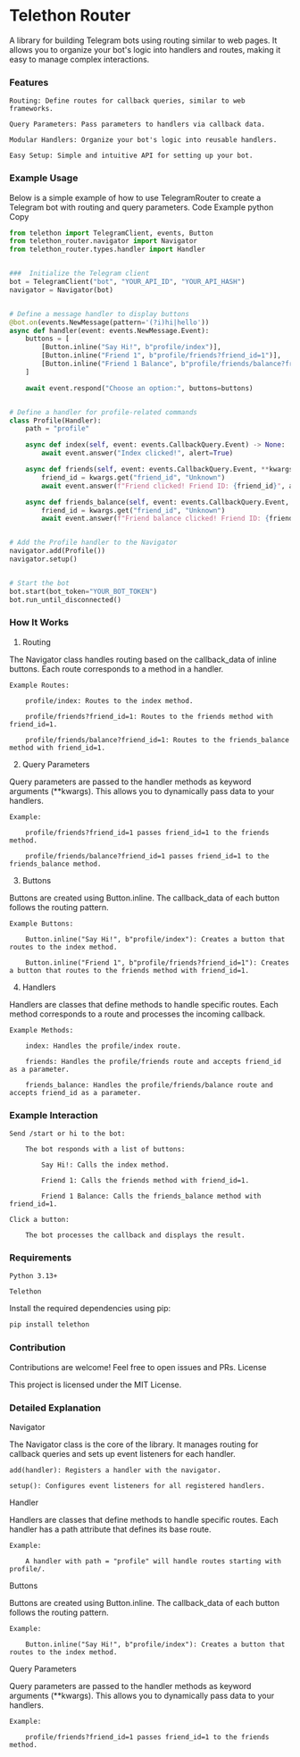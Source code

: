 # Telethon Router

A library for building Telegram bots using routing similar to web pages. It allows you to organize your bot's logic into handlers and routes, making it easy to manage complex interactions.

### Features

    Routing: Define routes for callback queries, similar to web frameworks.

    Query Parameters: Pass parameters to handlers via callback data.

    Modular Handlers: Organize your bot's logic into reusable handlers.

    Easy Setup: Simple and intuitive API for setting up your bot.

### Example Usage

Below is a simple example of how to use TelegramRouter to create a Telegram bot with routing and query parameters.
Code Example
python
Copy

```python
from telethon import TelegramClient, events, Button
from telethon_router.navigator import Navigator
from telethon_router.types.handler import Handler


###  Initialize the Telegram client
bot = TelegramClient("bot", "YOUR_API_ID", "YOUR_API_HASH")
navigator = Navigator(bot)


# Define a message handler to display buttons
@bot.on(events.NewMessage(pattern='(?i)hi|hello'))
async def handler(event: events.NewMessage.Event):
    buttons = [
        [Button.inline("Say Hi!", b"profile/index")],
        [Button.inline("Friend 1", b"profile/friends?friend_id=1")],
        [Button.inline("Friend 1 Balance", b"profile/friends/balance?friend_id=1")],
    ]

    await event.respond("Choose an option:", buttons=buttons)


# Define a handler for profile-related commands
class Profile(Handler):
    path = "profile"

    async def index(self, event: events.CallbackQuery.Event) -> None:
        await event.answer("Index clicked!", alert=True)

    async def friends(self, event: events.CallbackQuery.Event, **kwargs) -> None:
        friend_id = kwargs.get("friend_id", "Unknown")
        await event.answer(f"Friend clicked! Friend ID: {friend_id}", alert=True)

    async def friends_balance(self, event: events.CallbackQuery.Event, **kwargs) -> None:
        friend_id = kwargs.get("friend_id", "Unknown")
        await event.answer(f"Friend balance clicked! Friend ID: {friend_id}", alert=True)


# Add the Profile handler to the Navigator
navigator.add(Profile())
navigator.setup()


# Start the bot
bot.start(bot_token="YOUR_BOT_TOKEN")
bot.run_until_disconnected()
```

### How It Works
1. Routing

The Navigator class handles routing based on the callback_data of inline buttons. Each route corresponds to a method in a handler.

    Example Routes:

        profile/index: Routes to the index method.

        profile/friends?friend_id=1: Routes to the friends method with friend_id=1.

        profile/friends/balance?friend_id=1: Routes to the friends_balance method with friend_id=1.

2. Query Parameters

Query parameters are passed to the handler methods as keyword arguments (**kwargs). This allows you to dynamically pass data to your handlers.

    Example:

        profile/friends?friend_id=1 passes friend_id=1 to the friends method.

        profile/friends/balance?friend_id=1 passes friend_id=1 to the friends_balance method.

3. Buttons

Buttons are created using Button.inline. The callback_data of each button follows the routing pattern.

    Example Buttons:

        Button.inline("Say Hi!", b"profile/index"): Creates a button that routes to the index method.

        Button.inline("Friend 1", b"profile/friends?friend_id=1"): Creates a button that routes to the friends method with friend_id=1.

4. Handlers

Handlers are classes that define methods to handle specific routes. Each method corresponds to a route and processes the incoming callback.

    Example Methods:

        index: Handles the profile/index route.

        friends: Handles the profile/friends route and accepts friend_id as a parameter.

        friends_balance: Handles the profile/friends/balance route and accepts friend_id as a parameter.

### Example Interaction

    Send /start or hi to the bot:

        The bot responds with a list of buttons:

            Say Hi!: Calls the index method.

            Friend 1: Calls the friends method with friend_id=1.

            Friend 1 Balance: Calls the friends_balance method with friend_id=1.

    Click a button:

        The bot processes the callback and displays the result.

### Requirements

    Python 3.13+

    Telethon

Install the required dependencies using pip:
```bash
pip install telethon
```

### Contribution

Contributions are welcome! Feel free to open issues and PRs.
License

This project is licensed under the MIT License.

### Detailed Explanation
Navigator

The Navigator class is the core of the library. It manages routing for callback queries and sets up event listeners for each handler.

    add(handler): Registers a handler with the navigator.

    setup(): Configures event listeners for all registered handlers.

Handler

Handlers are classes that define methods to handle specific routes. Each handler has a path attribute that defines its base route.

    Example:

        A handler with path = "profile" will handle routes starting with profile/.

Buttons

Buttons are created using Button.inline. The callback_data of each button follows the routing pattern.

    Example:

        Button.inline("Say Hi!", b"profile/index"): Creates a button that routes to the index method.

Query Parameters

Query parameters are passed to the handler methods as keyword arguments (**kwargs). This allows you to dynamically pass data to your handlers.

    Example:

        profile/friends?friend_id=1 passes friend_id=1 to the friends method.
